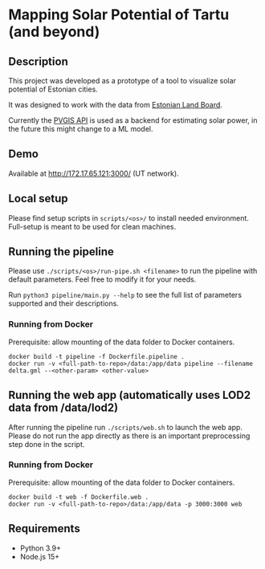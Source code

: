 # Mapping Solar Potential of Tartu (and beyond)

## Description

This project was developed as a prototype of a tool to visualize solar potential of Estonian cities.

It was designed to work with the data from [Estonian Land Board](https://geoportaal.maaamet.ee/eng/Download-3D-data-p837.html).

Currently the [PVGIS API](https://joint-research-centre.ec.europa.eu/pvgis-photovoltaic-geographical-information-system/getting-started-pvgis/api-non-interactive-service_en
) is used as a backend for estimating solar power, in the future this might change to a ML model.

## Demo

Available at http://172.17.65.121:3000/ (UT network).

## Local setup

Please find setup scripts in `scripts/<os>/` to install needed environment. Full-setup is meant to be used for clean machines.

## Running the pipeline

Please use `./scripts/<os>/run-pipe.sh <filename>` to run the pipeline with default parameters. Feel free to modify it for your needs.

Run `python3 pipeline/main.py --help` to see the full list of parameters supported and their descriptions.

### Running from Docker

Prerequisite: allow mounting of the data folder to Docker containers.

```
docker build -t pipeline -f Dockerfile.pipeline .
docker run -v <full-path-to-repo>/data:/app/data pipeline --filename delta.gml --<other-param> <other-value>
```


## Running the web app (automatically uses LOD2 data from /data/lod2)

After running the pipeline run `./scripts/web.sh` to launch the web app. 
Please do not run the app directly as there is an important preprocessing step done in the script.

### Running from Docker

Prerequisite: allow mounting of the data folder to Docker containers.

```
docker build -t web -f Dockerfile.web .
docker run -v <full-path-to-repo>/data:/app/data -p 3000:3000 web
```

## Requirements
* Python 3.9+
* Node.js 15+

